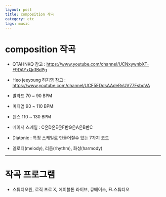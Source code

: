 ```yaml
---
layout: post
title: composition 작곡
category: etc
tags: music
---
```


# composition 작곡
* QTAHNKQ 참고 : https://www.youtube.com/channel/UCNxywnbXT-F9DAYxQn1BdPg
* Heo jeeyoung 허지영 참고 : https://www.youtube.com/channel/UCF5EDdsAAdeRvUV77FsboVA

* 발라드 70 ~ 90 BPM
* 미디엄 90 ~ 110 BPM
* 댄스 110 ~ 130 BPM

* 메이저 스케일 : C온D온E온F반G온A온B반C
* Diatonic : 특정 스케일로 만들어질수 있는 7가지 코드

* 멜로디(melody), 리듬(rhythm), 화성(harmody)

---

# 작곡 프로그램
* 스튜디오원, 로직 프로 X, 에이블톤 라이브, 큐베이스, FL스튜디오